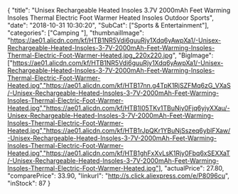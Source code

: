 {
	"title": "Unisex Rechargeable Heated Insoles 3.7V 2000mAh Feet Warming Insoles Thermal Electric Foot Warmer Heated Insoles Outdoor Sports",
	"date": "2018-10-31 10:30:20",
	"SubCat": ["Sports & Entertainment"],
	"categories": ["Camping "],
	"thumbnailImage": "https://ae01.alicdn.com/kf/HTB1NR5Vdi6guuRjy1Xdq6yAwpXa1/-Unisex-Rechargeable-Heated-Insoles-3-7V-2000mAh-Feet-Warming-Insoles-Thermal-Electric-Foot-Warmer-Heated.jpg_220x220.jpg",
	"BigImage": ["https://ae01.alicdn.com/kf/HTB1NR5Vdi6guuRjy1Xdq6yAwpXa1/-Unisex-Rechargeable-Heated-Insoles-3-7V-2000mAh-Feet-Warming-Insoles-Thermal-Electric-Foot-Warmer-Heated.jpg","https://ae01.alicdn.com/kf/HTB17nn.g4TpK1RjSZFMq6zG_VXaS/-Unisex-Rechargeable-Heated-Insoles-3-7V-2000mAh-Feet-Warming-Insoles-Thermal-Electric-Foot-Warmer-Heated.jpg","https://ae01.alicdn.com/kf/HTB1l05TKv1TBuNjy0Fjq6yjyXXau/-Unisex-Rechargeable-Heated-Insoles-3-7V-2000mAh-Feet-Warming-Insoles-Thermal-Electric-Foot-Warmer-Heated.jpg","https://ae01.alicdn.com/kf/HTB1rJpQKr1YBuNjSszeq6yblFXaw/-Unisex-Rechargeable-Heated-Insoles-3-7V-2000mAh-Feet-Warming-Insoles-Thermal-Electric-Foot-Warmer-Heated.jpg","https://ae01.alicdn.com/kf/HTB1ghFxXvLsK1Rjy0Fbq6xSEXXaT/-Unisex-Rechargeable-Heated-Insoles-3-7V-2000mAh-Feet-Warming-Insoles-Thermal-Electric-Foot-Warmer-Heated.jpg"],
	"actualPrice": 27.80,
	"comparePrice": 33.90,
	"linkurl": "http://s.click.aliexpress.com/e/P8096cu",
	"inStock": 87
}
